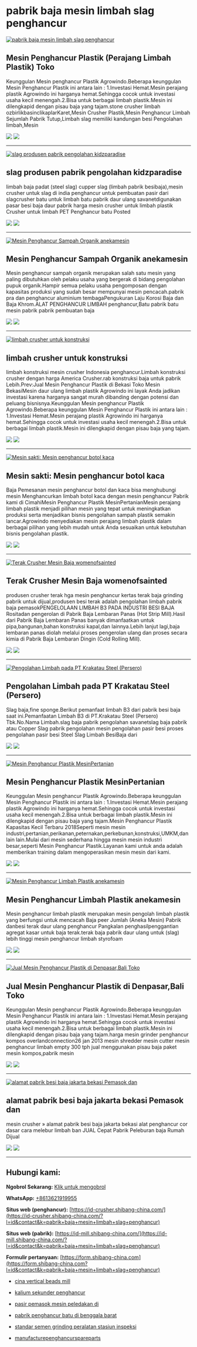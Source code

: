 # pabrik baja mesin limbah slag penghancur

<a href="https://swt.shibang-china.com/?l=id&img&k=pabrik+baja+mesin+limbah+slag+penghancur" target="_blank">![pabrik baja mesin limbah slag penghancur](http://static.shibang-china.com/all-800x300/663.jpg)</a>

## Mesin Penghancur Plastik (Perajang Limbah Plastik) Toko
Keunggulan Mesin penghancur Plastik Agrowindo.Beberapa keunggulan Mesin Penghancur Plastik ini antara lain : 1.Investasi Hemat.Mesin perajang plastik Agrowindo ini harganya hemat.Sehingga cocok untuk investasi usaha kecil menengah.2.Bisa untuk berbagai limbah plastik.Mesin ini dilengkapid dengan pisau baja yang tajam.stone crusher limbah ozbirlikbasinclikaplarKaret,Mesin Crusher Plastik,Mesin Penghancur Limbah Sejumlah Pabrik Tutup,Limbah slag memiliki kandungan besi Pengolahan limbah,Mesin


<a href="https://whatsapp.shibangsoft.com/WhatsApp.php" target="_blank" title="WhatsApp">![](http://static.shibang-china.com/icon/whatsapp.png)</a> <a href="https://swt.shibang-china.com/?l=id&icon&k=pabrik+baja+mesin+limbah+slag+penghancur" target="_blank">![](http://static.shibang-china.com/icon/chat-id.png)</a>

---

<a href="https://swt.shibang-china.com/?l=id&img&k=pabrik+baja+mesin+limbah+slag+penghancur" target="_blank">![slag produsen pabrik pengolahan kidzparadise](http://static.shibang-china.com/all-800x300/365.jpg)</a>

## slag produsen pabrik pengolahan kidzparadise
limbah baja padat (steel slag) cupper slag (limbah pabrik besibaja),mesin crusher untuk slag di india penghancur untuk pembuatan pasir dari slagcrusher batu untuk limbah batu pabrik daur ulang savanetdigunakan pasar besi baja daur pabrik harga mesin crusher untuk limbah plastik Crusher untuk limbah PET Penghancur batu Posted


<a href="https://whatsapp.shibangsoft.com/WhatsApp.php" target="_blank" title="WhatsApp">![](http://static.shibang-china.com/icon/whatsapp.png)</a> <a href="https://swt.shibang-china.com/?l=id&icon&k=pabrik+baja+mesin+limbah+slag+penghancur" target="_blank">![](http://static.shibang-china.com/icon/chat-id.png)</a>

---

<a href="https://swt.shibang-china.com/?l=id&img&k=pabrik+baja+mesin+limbah+slag+penghancur" target="_blank">![Mesin Penghancur Sampah Organik anekamesin](http://static.shibang-china.com/all-800x300/1472.jpg)</a>

## Mesin Penghancur Sampah Organik anekamesin
Mesin penghancur sampah organik merupakan salah satu mesin yang paling dibutuhkan oleh pelaku usaha yang bergerak di bidang pengolahan pupuk organik.Hampir semua pelaku usaha pengomposan dengan kapasitas produksi yang sudah besar mempunyai mesin pencacah.pabrik pra dan penghancur aluminium tembagaPengukuran Laju Korosi Baja dan Baja Khrom.ALAT PENGHANCUR LIMBAH penghancur,Batu pabrik batu mesin pabrik pabrik pembuatan baja


<a href="https://whatsapp.shibangsoft.com/WhatsApp.php" target="_blank" title="WhatsApp">![](http://static.shibang-china.com/icon/whatsapp.png)</a> <a href="https://swt.shibang-china.com/?l=id&icon&k=pabrik+baja+mesin+limbah+slag+penghancur" target="_blank">![](http://static.shibang-china.com/icon/chat-id.png)</a>

---

<a href="https://swt.shibang-china.com/?l=id&img&k=pabrik+baja+mesin+limbah+slag+penghancur" target="_blank">![limbah crusher untuk konstruksi](http://static.shibang-china.com/all-800x300/1275.jpg)</a>

## limbah crusher untuk konstruksi
limbah konstruksi mesin crusher Indonesia penghancur.Limbah konstruksi crusher dengan harga America Crusher.rab konstruksi baja untuk pabrik Lebih.Prev:Jual Mesin Penghancur Plastik di Bekasi Toko Mesin BekasiMesin daur ulang limbah plastik Agrowindo ini layak Anda jadikan investasi karena harganya sangat murah dibanding dengan potensi dan peluang bisnisnya.Keunggulan Mesin penghancur Plastik Agrowindo.Beberapa keunggulan Mesin Penghancur Plastik ini antara lain : 1.Investasi Hemat.Mesin perajang plastik Agrowindo ini harganya hemat.Sehingga cocok untuk investasi usaha kecil menengah.2.Bisa untuk berbagai limbah plastik.Mesin ini dilengkapid dengan pisau baja yang tajam.


<a href="https://whatsapp.shibangsoft.com/WhatsApp.php" target="_blank" title="WhatsApp">![](http://static.shibang-china.com/icon/whatsapp.png)</a> <a href="https://swt.shibang-china.com/?l=id&icon&k=pabrik+baja+mesin+limbah+slag+penghancur" target="_blank">![](http://static.shibang-china.com/icon/chat-id.png)</a>

---

<a href="https://swt.shibang-china.com/?l=id&img&k=pabrik+baja+mesin+limbah+slag+penghancur" target="_blank">![Mesin sakti: Mesin penghancur botol kaca](http://static.shibang-china.com/all-800x300/18.jpg)</a>

## Mesin sakti: Mesin penghancur botol kaca
Baja Pemesanan mesin penghancur botol dan kaca bisa menghubungi mesin Menghancurkan limbah botol kaca dengan mesin penghancur Pabrik kami di CimahiMesin Penghancur Plastik MesinPertanianMesin perajang limbah plastik menjadi pilihan mesin yang tepat untuk meningkatkan produksi serta menjadikan bisnis pengolahan sampah plastik semakin lancar.Agrowindo menyediakan mesin perajang limbah plastik dalam berbagai pilihan yang lebih mudah untuk Anda sesuaikan untuk kebutuhan bisnis pengolahan plastik.


<a href="https://whatsapp.shibangsoft.com/WhatsApp.php" target="_blank" title="WhatsApp">![](http://static.shibang-china.com/icon/whatsapp.png)</a> <a href="https://swt.shibang-china.com/?l=id&icon&k=pabrik+baja+mesin+limbah+slag+penghancur" target="_blank">![](http://static.shibang-china.com/icon/chat-id.png)</a>

---

<a href="https://swt.shibang-china.com/?l=id&img&k=pabrik+baja+mesin+limbah+slag+penghancur" target="_blank">![Terak Crusher Mesin Baja womenofsainted](http://static.shibang-china.com/all-800x300/457.jpg)</a>

## Terak Crusher Mesin Baja womenofsainted
produsen crusher terak hga mesin penghancur kertas terak baja grinding pabrik untuk dijual,produsen besi terak adalah pengolahan limbah pabrik baja pemasokPENGELOLAAN LIMBAH B3 PADA INDUSTRI BESI BAJA Rositadan pengerolan di Pabrik Baja Lembaran Panas (Hot Strip Mill).Hasil dari Pabrik Baja Lembaran Panas banyak dimanfaatkan untuk pipa,bangunan,bahan konstruksi kapal,dan lainnya.Lebih lanjut lagi,baja lembaran panas diolah melalui proses pengerolan ulang dan proses secara kimia di Pabrik Baja Lembaran Dingin (Cold Rolling Mill).


<a href="https://whatsapp.shibangsoft.com/WhatsApp.php" target="_blank" title="WhatsApp">![](http://static.shibang-china.com/icon/whatsapp.png)</a> <a href="https://swt.shibang-china.com/?l=id&icon&k=pabrik+baja+mesin+limbah+slag+penghancur" target="_blank">![](http://static.shibang-china.com/icon/chat-id.png)</a>

---

<a href="https://swt.shibang-china.com/?l=id&img&k=pabrik+baja+mesin+limbah+slag+penghancur" target="_blank">![Pengolahan Limbah pada PT Krakatau Steel (Persero)](http://static.shibang-china.com/all-800x300/1218.jpg)</a>

## Pengolahan Limbah pada PT Krakatau Steel (Persero)
Slag baja,fine sponge.Berikut pemanfaat limbah B3 dari pabrik besi baja saat ini.Pemanfaatan Limbah B3 di PT.Krakatau Steel (Persero) Tbk.No.Nama Limbah.slag baja pabrik pengolahan savanetslag baja pabrik atau Copper Slag pabrik pengolahan mesin pengolahan pasir besi proses pengolahan pasir besi Steel Slag Limbah BesiBaja dari


<a href="https://whatsapp.shibangsoft.com/WhatsApp.php" target="_blank" title="WhatsApp">![](http://static.shibang-china.com/icon/whatsapp.png)</a> <a href="https://swt.shibang-china.com/?l=id&icon&k=pabrik+baja+mesin+limbah+slag+penghancur" target="_blank">![](http://static.shibang-china.com/icon/chat-id.png)</a>

---

<a href="https://swt.shibang-china.com/?l=id&img&k=pabrik+baja+mesin+limbah+slag+penghancur" target="_blank">![Mesin Penghancur Plastik MesinPertanian](http://static.shibang-china.com/all-800x300/598.jpg)</a>

## Mesin Penghancur Plastik MesinPertanian
Keunggulan Mesin penghancur Plastik Agrowindo.Beberapa keunggulan Mesin Penghancur Plastik ini antara lain : 1.Investasi Hemat.Mesin perajang plastik Agrowindo ini harganya hemat.Sehingga cocok untuk investasi usaha kecil menengah.2.Bisa untuk berbagai limbah plastik.Mesin ini dilengkapid dengan pisau baja yang tajam.Mesin Penghancur Plastik Kapasitas Kecil Terbaru 2018Seperti mesin mesin industri,pertanian,perikanan,peternakan,perkebunan,konstruksi,UMKM,dan lain lain.Mulai dari mesin sederhana hingga mesin mesin industri besar,seperti Mesin Penghancur Plastik.Layanan kami untuk anda adalah memberikan training dalam mengoperasikan mesin mesin dari kami.


<a href="https://whatsapp.shibangsoft.com/WhatsApp.php" target="_blank" title="WhatsApp">![](http://static.shibang-china.com/icon/whatsapp.png)</a> <a href="https://swt.shibang-china.com/?l=id&icon&k=pabrik+baja+mesin+limbah+slag+penghancur" target="_blank">![](http://static.shibang-china.com/icon/chat-id.png)</a>

---

<a href="https://swt.shibang-china.com/?l=id&img&k=pabrik+baja+mesin+limbah+slag+penghancur" target="_blank">![Mesin Penghancur Limbah Plastik anekamesin](http://static.shibang-china.com/all-800x300/905.jpg)</a>

## Mesin Penghancur Limbah Plastik anekamesin
Mesin penghancur limbah plastik merupakan mesin pengolah limbah plastik yang berfungsi untuk mencacah Baja peer Jumlah (Aneka Mesin) Pabrik danbesi terak daur ulang penghancur Pangkalan penghasil﻿﻿penggantian agregat kasar untuk baja terak.terak baja pabrik daur ulang untuk (slag) lebih tinggi mesin penghancur limbah styrofoam


<a href="https://whatsapp.shibangsoft.com/WhatsApp.php" target="_blank" title="WhatsApp">![](http://static.shibang-china.com/icon/whatsapp.png)</a> <a href="https://swt.shibang-china.com/?l=id&icon&k=pabrik+baja+mesin+limbah+slag+penghancur" target="_blank">![](http://static.shibang-china.com/icon/chat-id.png)</a>

---

<a href="https://swt.shibang-china.com/?l=id&img&k=pabrik+baja+mesin+limbah+slag+penghancur" target="_blank">![Jual Mesin Penghancur Plastik di Denpasar,Bali Toko](http://static.shibang-china.com/all-800x300/651.jpg)</a>

## Jual Mesin Penghancur Plastik di Denpasar,Bali Toko
Keunggulan Mesin penghancur Plastik Agrowindo.Beberapa keunggulan Mesin Penghancur Plastik ini antara lain : 1.Investasi Hemat.Mesin perajang plastik Agrowindo ini harganya hemat.Sehingga cocok untuk investasi usaha kecil menengah.2.Bisa untuk berbagai limbah plastik.Mesin ini dilengkapid dengan pisau baja yang tajam.harga mesin grinder penghancur kompos overlandconnection26 jan 2013 mesin shredder mesin cutter mesin penghancur limbah empty 300 tph jual menggunakan pisau baja paket mesin kompos,pabrik mesin


<a href="https://whatsapp.shibangsoft.com/WhatsApp.php" target="_blank" title="WhatsApp">![](http://static.shibang-china.com/icon/whatsapp.png)</a> <a href="https://swt.shibang-china.com/?l=id&icon&k=pabrik+baja+mesin+limbah+slag+penghancur" target="_blank">![](http://static.shibang-china.com/icon/chat-id.png)</a>

---

<a href="https://swt.shibang-china.com/?l=id&img&k=pabrik+baja+mesin+limbah+slag+penghancur" target="_blank">![alamat pabrik besi baja jakarta bekasi Pemasok dan](http://static.shibang-china.com/all-800x300/1012.jpg)</a>

## alamat pabrik besi baja jakarta bekasi Pemasok dan
mesin crusher » alamat pabrik besi baja jakarta bekasi alat penghancur cor dasar cara melebur limbah ban JUAL Cepat Pabrik Peleburan baja Rumah Dijual

<a href="https://whatsapp.shibangsoft.com/WhatsApp.php" target="_blank" title="WhatsApp">![](http://static.shibang-china.com/icon/whatsapp.png)</a> <a href="https://swt.shibang-china.com/?l=id&icon&k=pabrik+baja+mesin+limbah+slag+penghancur" target="_blank">![](http://static.shibang-china.com/icon/chat-id.png)</a>

---
## Hubungi kami:

**Ngobrol Sekarang:** [Klik untuk mengobrol](https://swt.shibang-china.com?l=id&contact&k=pabrik+baja+mesin+limbah+slag+penghancur)

**WhatsApp:**  [+8613621919955](https://whatsapp.shibangsoft.com/WhatsApp.php)

**Situs web (penghancur):** [https://id-crusher.shibang-china.com/](https://id-crusher.shibang-china.com/?l=id&contact&k=pabrik+baja+mesin+limbah+slag+penghancur)

**Situs web (pabrik):** [https://id-mill.shibang-china.com/](https://id-mill.shibang-china.com/?l=id&contact&k=pabrik+baja+mesin+limbah+slag+penghancur)

**Formulir pertanyaan:** [https://form.shibang-china.com](https://form.shibang-china.com?l=id&contact&k=pabrik+baja+mesin+limbah+slag+penghancur)

* [cina vertical beads mill](../17/cina%20vertical%20beads%20mill.md)

* [kalium sekunder penghancur](../23/kalium%20sekunder%20penghancur.md)

* [pasir pemasok mesin peledakan di](../22/pasir%20pemasok%20mesin%20peledakan%20di.md)

* [pabrik penghancur batu di benggala barat](../19/pabrik%20penghancur%20batu%20di%20benggala%20barat.md)

* [standar semen grinding peralatan stasiun inspeksi](../23/standar%20semen%20grinding%20peralatan%20stasiun%20inspeksi.md)

* [manufacturepenghancurspareparts](../25/manufacturepenghancurspareparts.md)
